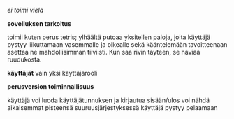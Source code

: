 <title>Tetris</title>

*ei toimi vielä*

**sovelluksen tarkoitus**

toimii kuten perus tetris;
ylhäältä putoaa yksitellen paloja, joita käyttäjä pystyy liikuttamaan vasemmalle ja oikealle sekä kääntelemään tavoitteenaan asettaa ne mahdollisimman tiiviisti. Kun saa rivin täyteen, se häviää ruudukosta.

**käyttäjät**
vain yksi käyttäjärooli

**perusversion toiminnallisuus**

käyttäjä voi luoda käyttäjätunnuksen ja kirjautua sisään/ulos
voi nähdä aikaisemmat pisteensä suuruusjärjestyksessä
käyttäjä pystyy pelaamaan
